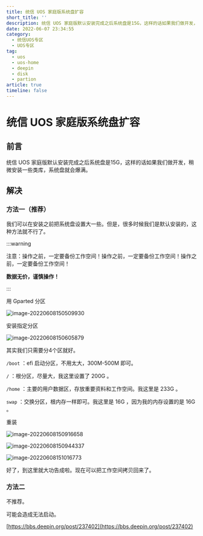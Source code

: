 ```yaml
---
title: 统信 UOS 家庭版系统盘扩容
short_title: ''
description: 统信 UOS 家庭版默认安装完成之后系统盘是15G，这样的话如果我们做开发，稍微安装一些类库，系统盘就会爆满。
date: 2022-06-07 23:34:55
category:
  - 统信UOS专区
  - UOS专区
tag:
  - uos
  - uos-home
  - deepin
  - disk
  - partion
article: true
timeline: false
---
```

# 统信 UOS 家庭版系统盘扩容

## 前言

统信 UOS 家庭版默认安装完成之后系统盘是15G，这样的话如果我们做开发，稍微安装一些类库，系统盘就会爆满。

## 解决

### 方法一（推荐）

我们可以在安装之前把系统盘设置大一些。但是，很多时候我们是默认安装的，这种方法就不行了。

:::warning

注意：操作之前，一定要备份工作空间！操作之前，一定要备份工作空间！操作之前，一定要备份工作空间！

**数据无价，谨慎操作！**

:::

用 Gparted 分区

![image-20220608150509930](https://img1.terwer.space/20220608150510.png)

安装指定分区

![image-20220608150605879](https://img1.terwer.space/20220608150606.png)

其实我们只需要分4个区就好。

`/boot` ：efi 启动分区，不用太大，300M-500M 即可。

`/` ：根分区，尽量大，我这里设置了 200G 。

`/home` ：主要的用户数据区，存放重要资料和工作空间。我这里是 233G 。

`swap` ：交换分区，根内存一样即可。我这里是 16G ，因为我的内存设置的是 16G 。

重装

![image-20220608150916658](https://img1.terwer.space/20220608150917.png)



![image-20220608150944337](https://img1.terwer.space/20220608150944.png)



![image-20220608151016773](https://img1.terwer.space/20220608151017.png)

好了，到这里就大功告成啦。现在可以把工作空间拷贝回来了。

### 方法二

不推荐。

可能会造成无法启动。

[https://bbs.deepin.org/post/237402](https://bbs.deepin.org/post/237402)